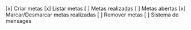 [x] Criar metas 
[x] Listar metas 
[ ] Metas realizadas 
[ ] Metas abertas
[x] Marcar/Desmarcar metas realizadas
[ ] Remover metas
[ ] Sistema de mensages